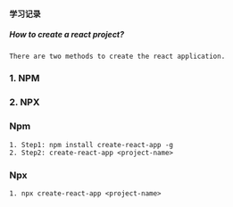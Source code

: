 #### 学习记录
##### How to create a react project?
    There are two methods to create the react application.
### 1. NPM
### 2. NPX

### Npm

    1. Step1: npm install create-react-app -g
    2. Step2: create-react-app <project-name>


### Npx

    1. npx create-react-app <project-name>
